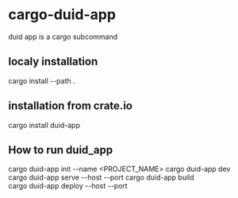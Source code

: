 # cargo-duid-app
duid app is a cargo subcommand 


## localy installation  
cargo install --path .

## installation from crate.io  
cargo install duid-app


## How to run duid_app  
cargo duid-app init --name <PROJECT_NAME>
cargo duid-app dev  
cargo duid-app serve --host <HOST> --port <PORT>
cargo duid-app build  
cargo duid-app deploy --host <HOST> --port <PORT>

